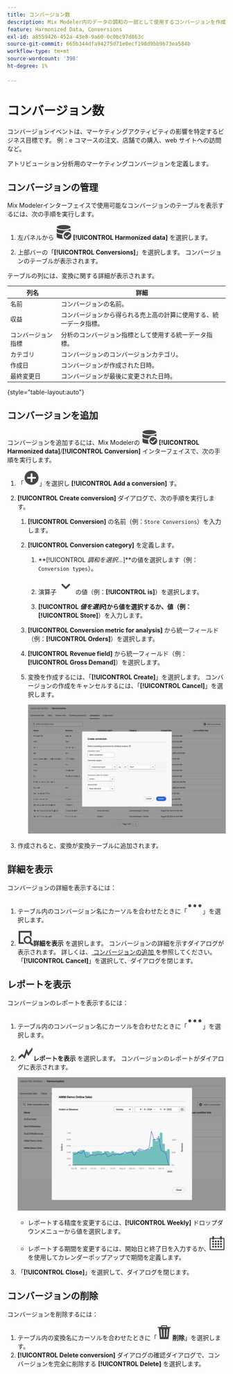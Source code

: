 ```yaml
---
title: コンバージョン数
description: Mix Modeler内のデータの調和の一部として使用するコンバージョンを作成する方法を説明します。
feature: Harmonized Data, Conversions
exl-id: a8559426-452a-43e8-9a60-0c0bc97d863c
source-git-commit: 665b344dfa94275d71e0ecf198d9bb9b73ea584b
workflow-type: tm+mt
source-wordcount: '398'
ht-degree: 1%

---
```


# コンバージョン数

コンバージョンイベントは、マーケティングアクティビティの影響を特定するビジネス目標です。 例：e コマースの注文、店舗での購入、web サイトへの訪問など。

アトリビューション分析用のマーケティングコンバージョンを定義します。

## コンバージョンの管理

Mix Modelerインターフェイスで使用可能なコンバージョンのテーブルを表示するには、次の手順を実行します。

1. 左パネルから ![DataSearch](/help/assets/icons/DataCheck.svg) **[!UICONTROL Harmonized data]** を選択します。

1. 上部バーの「**[!UICONTROL Conversions]**」を選択します。 コンバージョンのテーブルが表示されます。

テーブルの列には、変換に関する詳細が表示されます。

| 列名 | 詳細 |
| --- | ---|
| 名前 | コンバージョンの名前。 |
| 収益 | コンバージョンから得られる売上高の計算に使用する、統一データ指標。 |
| コンバージョン指標 | 分析のコンバージョン指標として使用する統一データ指標。 |
| カテゴリ | コンバージョンのコンバージョンカテゴリ。 |
| 作成日 | コンバージョンが作成された日時。 |
| 最終変更日 | コンバージョンが最後に変更された日時。 |

{style="table-layout:auto"}

## コンバージョンを追加

コンバージョンを追加するには、Mix Modelerの ![DataSearch](/help/assets/icons/DataCheck.svg) **[!UICONTROL Harmonized data]**/**[!UICONTROL Conversion]** インターフェイスで、次の手順を実行します。

1. 「![ 追加 ](/help/assets/icons/AddCircle.svg)」を選択し **[!UICONTROL Add a conversion]** す。

1. **[!UICONTROL Create conversion]** ダイアログで、次の手順を実行します。

   1. **[!UICONTROL Conversion]** の名前（例：`Store Conversions`）を入力します。

   1. **[!UICONTROL Conversion category]** を定義します。

      1. **[!UICONTROL *調和を選択…*]**の値を選択します（例：`Conversion types`）。

      1. 演算子 ![ 山形 ](/help/assets/icons/ChevronDown.svg) の値（例：**[!UICONTROL is]**）を選択します。

      1. **[!UICONTROL *値を選択&#x200B;*]**から値を選択するか、値（例：**[!UICONTROL Store]**）を入力します。

   1. **[!UICONTROL Conversion metric for analysis]** から統一フィールド（例：**[!UICONTROL Orders]**）を選択します。

   1. **[!UICONTROL Revenue field]** から統一フィールド（例：**[!UICONTROL Gross Demand]**）を選択します。

   1. 変換を作成するには、「**[!UICONTROL Create]**」を選択します。 コンバージョンの作成をキャンセルするには、「**[!UICONTROL Cancel]**」を選択します。

      ![ 代替テキスト ](/help/assets/create-conversion.png)

1. 作成されると、変換が変換テーブルに追加されます。


## 詳細を表示

コンバージョンの詳細を表示するには：

1. テーブル内のコンバージョン名にカーソルを合わせたときに「![ 詳細 ](/help/assets/icons/More.svg)」を選択します。

1. ![ 表示 ](/help/assets/icons/ViewDetail.svg)**詳細を表示** を選択します。 コンバージョンの詳細を示すダイアログが表示されます。 詳しくは、[ コンバージョンの追加 ](#add-a-conversion) を参照してください。 「**[!UICONTROL Cancel]**」を選択して、ダイアログを閉じます。

## レポートを表示

コンバージョンのレポートを表示するには：

1. テーブル内のコンバージョン名にカーソルを合わせたときに「![ 詳細 ](/help/assets/icons/More.svg)」を選択します。

1. ![GraphTrend](/help/assets/icons/GraphTrend.svg)**レポートを表示** を選択します。 コンバージョンのレポートがダイアログに表示されます。

   ![ コンバージョン表示レポート ](../assets/conversion-view-report.png)

   * レポートする精度を変更するには、**[!UICONTROL Weekly]** ドロップダウンメニューから値を選択します。
   * レポートする期間を変更するには、開始日と終了日を入力するか、![ カレンダー ](/help/assets/icons/Calendar.svg) を使用してカレンダーポップアップで期間を定義します。

1. 「**[!UICONTROL Close]**」を選択して、ダイアログを閉じます。

## コンバージョンの削除

コンバージョンを削除するには：

1. テーブル内の変換名にカーソルを合わせたときに「![ 削除 ](/help/assets/icons/Delete.svg)**削除**」を選択します。
1. **[!UICONTROL Delete conversion]** ダイアログの確認ダイアログで、コンバージョンを完全に削除する **[!UICONTROL Delete]** を選択します。
